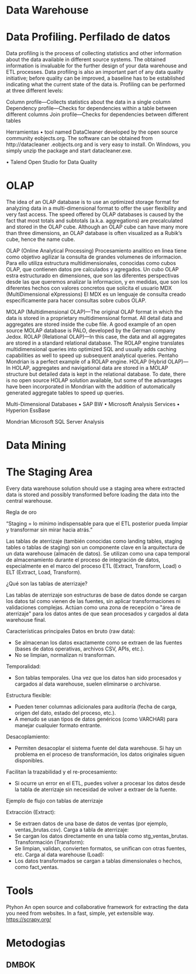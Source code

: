 # Data Warehouse


# Data Profiling. Perfilado de datos

Data profiling is the process of collecting statistics and other information about the data available in different source systems. The obtained information is invaluable for the further design of your data warehouse and ETL processes. Data profiling is also an important part of any data quality initiative; before quality can be improved, a baseline has to be established indicating what the current state of the data is. Profiling can be performed at three different levels:

Column profile—Collects statistics about the data in a single column
Dependency profile—Checks for dependencies within a table between different columns
Join profile—Checks for dependencies between different tables

Herramientas
•	tool named DataCleaner developed by the open source community eobjects.org. The software can be obtained from http://datacleaner .eobjects.org and is very easy to install. On Windows, you simply unzip the package and start datacleaner.exe.

•	Talend Open Studio for Data Quality

# OLAP

The idea of an OLAP database is to use an optimized storage format for analyzing data in a multi-dimensional format to offer the user flexibility and very fast access. The speed offered by OLAP databases is caused by the fact that most totals and subtotals (a.k.a. aggregations) are precalculated and stored in the OLAP cube. Although an OLAP cube can have many more than three dimensions, an OLAP database is often visualized as a Rubik’s cube, hence the name cube.

OLAP (Online Analytical Processing) Procesamiento analitico en linea tiene como objetivo agilizar la consulta de grandes volumenes de informacion. Para ello utiliza estructura multidimensionales, conocidas como cubos OLAP, que contienen datos pre calculados y agregados.
Un cubo OLAP estra estructurado en dimensiones, que son las diferentes perspectivas desde las que queremos analizar la informacion, y en medidas, que son los diferentes hechos con valores concretos que solicita el usuario
MDX (MultiDimensional eXpressions) El MDX es un lenguaje de consulta creado especificamente para hacer consultas sobre cubos OLAP.


MOLAP (Multidimensional OLAP)—The original OLAP format in which the data is stored in a proprietary multidimensional format. All detail data and aggregates are stored inside the cube file. A good example of an open source MOLAP database is PALO, developed by the German company Jedox.
ROLAP (Relational OLAP)—In this case, the data and all aggregates are stored in a standard relational database. The ROLAP engine translates multidimensional queries into optimized SQL and usually adds caching capabilities as well to speed up subsequent analytical queries. Pentaho Mondrian is a perfect example of a ROLAP engine.
HOLAP (Hybrid OLAP)—In HOLAP, aggregates and navigational data are stored in a MOLAP structure but detailed data is kept in the relational database. To date, there is no open source HOLAP solution available, but some of the advantages have been incorporated in Mondrian with the addition of automatically generated aggregate tables to speed up queries.

Multi-Dimensional Databases
•	SAP BW
•	Microsoft Analysis Services
•	Hyperion EssBase

Mondrian
Microsoft SQL Server Analysis

# Data Mining

# The Staging Area

Every data warehouse solution should use a staging area where extracted data is stored and possibly transformed before loading the data into the central warehouse.

Regla de oro

“Staging = lo mínimo indispensable para que el ETL posterior pueda limpiar y transformar sin mirar hacia atrás.”


Las tablas de aterrizaje (también conocidas como landing tables, staging tables o tablas de staging) son un componente clave en la arquitectura de un data warehouse (almacén de datos). Se utilizan como una capa temporal de almacenamiento durante el proceso de integración de datos, especialmente en el marco del proceso ETL (Extract, Transform, Load) o ELT (Extract, Load, Transform).

¿Qué son las tablas de aterrizaje?

Las tablas de aterrizaje son estructuras de base de datos donde se cargan los datos tal como vienen de las fuentes, sin aplicar transformaciones ni validaciones complejas. Actúan como una zona de recepción o "área de aterrizaje" para los datos antes de que sean procesados y cargados al data warehouse final.

Características principales
Datos en bruto (raw data):

- Se almacenan los datos exactamente como se extraen de las fuentes (bases de datos operativas, archivos CSV, APIs, etc.).
- No se limpian, normalizan ni transforman.

Temporalidad:
- Son tablas temporales. Una vez que los datos han sido procesados y cargados al data warehouse, suelen eliminarse o archivarse.

Estructura flexible:
- Pueden tener columnas adicionales para auditoría (fecha de carga, origen del dato, estado del proceso, etc.).
-  A menudo se usan tipos de datos genéricos (como VARCHAR) para manejar cualquier formato entrante.

Desacoplamiento:
- Permiten desacoplar el sistema fuente del data warehouse. Si hay un problema en el proceso de transformación, los datos originales siguen disponibles.

Facilitan la trazabilidad y el re-procesamiento:
- Si ocurre un error en el ETL, puedes volver a procesar los datos desde la tabla de aterrizaje sin necesidad de volver a extraer de la fuente.


Ejemplo de flujo con tablas de aterrizaje

Extracción (Extract):
- Se extraen datos de una base de datos de ventas (por ejemplo, ventas_brutas.csv).
Carga a tabla de aterrizaje:
- Se cargan los datos directamente en una tabla como stg_ventas_brutas.
Transformación (Transform):
- Se limpian, validan, convierten formatos, se unifican con otras fuentes, etc.
Carga al data warehouse (Load):
- Los datos transformados se cargan a tablas dimensionales o hechos, como fact_ventas.


# Tools

Ptyhon
An open source and collaborative framework for extracting the data you need from websites.
In a fast, simple, yet extensible way.
https://scrapy.org/

# Metodogias

## DMBOK



